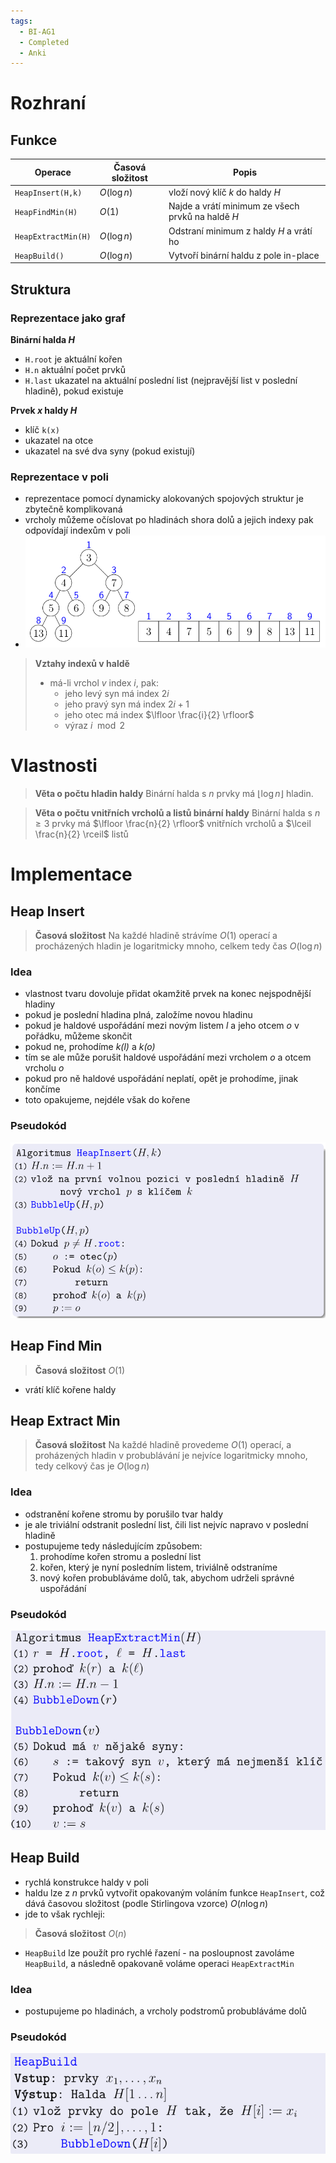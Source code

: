 ```yaml
---
tags:
  - BI-AG1
  - Completed
  - Anki
---
```


# Rozhraní

## Funkce
| Operace | Časová složitost | Popis |
| ------------- | --------------------------- | --------- |
| `HeapInsert(H,k)` | $O(\log{n})$ | vloží nový klíč *k* do haldy *H* |
| `HeapFindMin(H)` | $O(1)$ | Najde a vrátí minimum ze všech prvků na haldě *H* |
| `HeapExtractMin(H)` | $O(\log{n})$ | Odstraní minimum z haldy *H* a vrátí ho |
| `HeapBuild()` | $O(\log{n})$ | Vytvoří binární haldu z pole in-place |

## Struktura
### Reprezentace jako graf
**Binární halda *H***
- `H.root` je aktuální kořen
- `H.n` aktuální počet prvků
- `H.last` ukazatel na aktuální poslední list (nejpravější list v poslední hladině), pokud existuje

**Prvek *x* haldy *H***
- klíč `k(x)`
- ukazatel na otce
- ukazatel na své dva syny (pokud existují)

### Reprezentace v poli
- reprezentace pomocí dynamicky alokovaných spojových struktur je zbytečně komplikovaná
- vrcholy můžeme očíslovat po hladinách shora dolů a jejich indexy pak odpovídají indexům v poli
- ![](Attachments/Pasted%20image%2020231121082309.png)

> **Vztahy indexů v haldě**
> - má-li vrchol *v* index *i*, pak:
> 	- jeho levý syn má index $2i$
> 	- jeho pravý syn má index $2i + 1$
> 	- jeho otec má index $\lfloor \frac{i}{2} \rfloor$
> 	- výraz $i \mod 2$

# Vlastnosti
> **Věta o počtu hladin haldy**
> Binární halda s *n* prvky má $\lfloor \log{n} \rfloor$ hladin.

> **Věta o počtu vnitřních vrcholů a listů binární haldy**
> Binární halda s $n \geq 3$ prvky má $\lfloor \frac{n}{2} \rfloor$ vnitřních vrcholů a $\lceil \frac{n}{2} \rceil$ listů

# Implementace

## Heap Insert
> **Časová složitost**
> Na každé hladině strávíme $O(1)$ operací a procházených hladin je logaritmicky mnoho, celkem tedy čas $O(\log{n})$

### Idea
- vlastnost tvaru dovoluje přidat okamžitě prvek na konec nejspodnější hladiny
- pokud je poslední hladina plná, založíme novou hladinu
- pokud je haldové uspořádání mezi novým listem *l* a jeho otcem *o* v pořádku, můžeme skončit
- pokud ne, prohodíme *k(l)* a *k(o)*
- tím se ale může porušit haldové uspořádání mezi vrcholem *o* a otcem vrcholu *o*
- pokud pro ně haldové uspořádání neplatí, opět je prohodíme, jinak končíme
- toto opakujeme, nejdéle však do kořene

### Pseudokód
![](Attachments/Pasted%20image%2020231121080928.png)

## Heap Find Min
> **Časová složitost**
> $O(1)$
- vrátí klíč kořene haldy

## Heap Extract Min
> **Časová složitost**
> Na každé hladině provedeme $O(1)$ operací, a proházených hladin v probublávání je nejvíce logaritmicky mnoho, tedy celkový čas je $O(\log{n})$

### Idea
- odstranění kořene stromu by porušilo tvar haldy
- je ale triviální odstranit poslední list, čili list nejvíc napravo v poslední hladině
- postupujeme tedy následujícím způsobem:
	1. prohodíme kořen stromu a poslední list
	2. kořen, který je nyní posledním listem, triviálně odstraníme
	3. nový kořen probubláváme dolů, tak, abychom udrželi správné uspořádání

### Pseudokód
![](Attachments/Pasted%20image%2020231121082004.png)

## Heap Build
- rychlá konstrukce haldy v poli
- haldu lze z *n* prvků vytvořit opakovaným voláním funkce `HeapInsert`, což dává časovou složitost (podle Stirlingova vzorce) $O(n \log {n})$
- jde to však rychleji:

> **Časová složitost**
> $O(n)$

- `HeapBuild` lze použít pro rychlé řazení - na posloupnost zavoláme `HeapBuild`, a následně opakovaně voláme operaci `HeapExtractMin`

### Idea
- postupujeme po hladinách, a vrcholy podstromů probubláváme dolů

### Pseudokód
![](Attachments/Pasted%20image%2020231121082943.png)